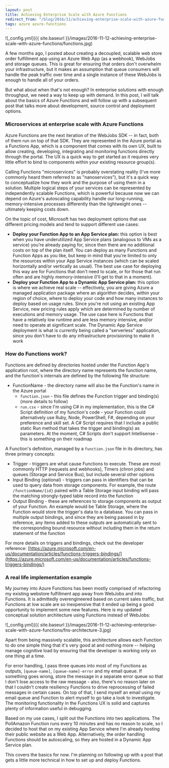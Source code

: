 ```yaml
---
layout: post
title: Achieving Enterprise Scale with Azure Functions
redirect_from: "/blog/2016/11/achieving-enterprise-scale-with-azure-functions/"
tags: azure azure-functions
---
```


![_config.yml]({{ site.baseurl }}/images/2016-11-12-achieving-enterprise-scale-with-azure-functions/functions.jpg)

A few months ago, I posted about creating a decoupled, scalable web store order fulfillment app using an Azure Web App (as a webhook), WebJobs and storage queues. This is great for ensuring that orders don't overwhelm your infrastructure, but it makes an assumption that queue consumers will handle the peak traffic over time and a single instance of these WebJobs is enough to handle all of your orders.

But what about when that's not enough? In enterprise solutions with enough throughput, we need a way to keep up with demand. In this post, I will talk about the basics of Azure Functions and will follow up with a subsequent post that talks more about development, source control and deployment options.

### Microservices at enterprise scale with Azure Functions
Azure Functions are the next iteration of the WebJobs SDK -- in fact, both of them run on top of that SDK. They are represented in the Azure portal as a Functions App, which is a component that comes with its own UX, built to allow creating, developing, integrating and monitoring functions directly through the portal. The UX is a quick way to get started as it requires very little effort to bind to components within your existing resource group(s).

Calling Functions "microservices" is probably overstating reality (I've more commonly heard them referred to as "nanoservices"), but it's a quick way to conceptualize how they work and the purpose of using them in a solution. Multiple logical steps of your services can be represented by independently scalable Functions, which is powerful because now we can depend on Azure's autoscaling capability handle our long-running, memory-intensive processes differently than the lightweight ones -- ultimately keeping costs down.

On the topic of cost, Microsoft has two deployment options that use different pricing models and tend to support different use cases:

* **Deploy your Function App to an App Service plan:** this option is best when you have underutilized App Service plans (analogous to VMs as a service) you're already paying for, since then there are no additional costs on top of the plan itself. You can deploy as many Functions and Function Apps as you like, but keep in mind that you're limited to only the resources within your App Service instances (which can be scaled horizontally and/or vertically as usual). The best use case for deploying this way are for Functions that don't need to scale, or for those that run often and are highly memory-intensive (I'll get to that in a moment).
* **Deploy your Function App to a Dynamic App Service plan:** this option is where we achieve real scale -- effectively, you are giving Azure a managed application package where an algorithm decides, within your region of choice, where to deploy your code and how many instances to deploy based on usage rules. Since you're not using an existing App Service, new pricing rules apply which are determined by number of executions and memory usage. The use case here is Functions that have a relatively low runtime and are less memory intensive, and/or need to operate at significant scale. The Dynamic App Service deployment is what is currently being called a "serverless" application, since you don't have to do any infrastructure provisioning to make it work

### How do Functions work?
Functions are defined by directories hosted under the Function App's application root, where the directory name represents the function name, and the function's internals are defined by the following file structure:

* FunctionName - the directory name will also be the Function's name in the Azure portal
    * `function.json` - this file defines the Function trigger and binding(s) (more details to follow)
    * `run.csx` - since I'm using C# in my implementation, this is the C# Script definition of my function's code - your Function could alternatively use Ruby, Node, PowerShell, F#, depending on your preference and skill set. A C# Script requires that I include a public static Run method that takes the trigger and binding(s) as parameters. At the moment, C# Scripts don't support Intellisense - this is something on their roadmap

A Function's definition, managed by a `function.json` file in its directory, has three primary concepts:

* Trigger - triggers are what cause Functions to execute. These are most commonly HTTP (requests and webhooks), Timers (chron jobs) and queues (Storage and Service Bus), but include several other options
* Input Binding (optional) - triggers can pass in identifiers that can be used to query data from storage components. For example, the route `/functionName/{id}` paired with a Table Storage input binding will pass the matching strongly-typed table record into the function
* Output Binding - these are references to storage components as output of your Function. An example would be Table Storage, where the Function would store the trigger's data to a database. You can pass in multiple output bindings, and since they are being passed in by reference, any items added to these outputs are automatically sent to the corresponding bound resource without including them in the return statement of the function

For more details on triggers and bindings, check out the developer reference: [https://azure.microsoft.com/en-us/documentation/articles/functions-triggers-bindings/](https://azure.microsoft.com/en-us/documentation/articles/functions-triggers-bindings/)

### A real life implementation example
My journey into Azure Functions has been mostly comprised of refactoring my existing webstore fulfillment app away from WebJobs and into Functions. It is admittedly overengineered based on current sales traffic, but Functions at low scale are so inexpensive that it ended up being a good opportunity to implement some new features. Here is my updated conceptual solution architecture using Functions instead of WebJobs:

![_config.yml]({{ site.baseurl }}/images/2016-11-12-achieving-enterprise-scale-with-azure-functions/fns-architecture-3.jpg)

Apart from being massively scalable, this architecture allows each Function to do one simple thing that it's very good at and nothing more -- helping manage cognitive load by ensuring that the developer is working only on one thing at a time.

For error handling, I pass three queues into most of my Functions as outputs, `[queue-name]`, `[queue-name]-error` and my email queue. If something goes wrong, store the message in a separate error queue so that I don't lose access to the raw message - also, there's no reason later on that I couldn't create resiliency Functions to drive reprocessing of failed messages in certain cases. On top of that, I send myself an email using my email queue and Function to alert myself to go take a look to investigate. The monitoring functionality in the Functions UX is solid and captures plenty of information useful in debugging.

Based on my use cases, I split out the Functions into two applications. The PollAmazon Function runs every 10 minutes and has no reason to scale, so I decided to host that on my existing App Service where I'm already hosting their public website as a Web App. Alternatively, the order handling Functions should be autoscaling, so they are hosted in a Dynamic App Service plan.

This covers the basics for now. I'm planning on following up with a post that gets a little more technical in how to set up and deploy Functions.